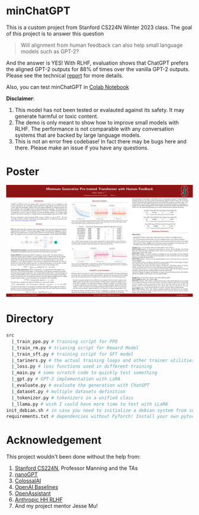 # minChatGPT

This is a custom project from Stanford CS224N Winter 2023 class. The goal of this project is to answer this question
> Will alignment from human feedback can also help small language models such as GPT-2?

And the answer is YES! With RLHF, evaluation shows that ChatGPT prefers the aligned GPT-2 outputs for 88% of times over the vanilla GPT-2 outputs. 
Please see the technical [report](./report.pdf) for more details.

Also, you can test minChatGPT in [Colab Notebook](https://colab.research.google.com/drive/1LR1sbWTyaNAmTZ1g1M2tpmU_pFw1lyEX?usp=sharing)

**Disclaimer**: 
1. This model has not been tested or evalauted against its safety. It may generate harmful or toxic content.
2. The demo is only meant to show how to improve small models with RLHF. The performance is not comparable with any conversation systems that are backed by large language models.
3. This is not an error free codebase! In fact there may be bugs here and there. Please make an issue if you have any questions.

# Poster
![alt text](Poster.png)

# Directory
```bash
src
  |_train_ppo.py # training script for PPO 
  |_train_rm.py # trianing script for Reward Model
  |_train_sft.py # training script for SFT model
  |_tariners.py # the actual training loops and other trainer utilities, such as saving states
  |_loss.py # loss functions used in different training
  |_main.py # some scratch code to quickly test something
  |_gpt.py # GPT-2 implementation with LoRA
  |_evaluate.py # evaluate the generation with ChatGPT
  |_dataset.py # multiple datasets definition
  |_tokenizer.py # tokenizers in a unified class
  |_llama.py # wish I could have more time to test with LLaMA
init_debian.sh # in case you need to initialize a debian system from scratch
requirements.txt # dependencies without PyTorch! Install your own pytorch 2.0 nightly.
```

# Acknowledgement
This project wouldn't been done without the help from:
1. [Stanford CS224N](https://web.stanford.edu/class/cs224n/), Professor Manning and the TAs
2. [nanoGPT](https://github.com/karpathy/nanoGPT)
3. [ColossalAI](https://github.com/hpcaitech/ColossalAI)
4. [OpenAI Baselines](https://github.com/openai/baselines)
5. [OpenAssistant](https://github.com/LAION-AI/Open-Assistant)
6. [Anthropic HH RLHF](https://github.com/anthropics/hh-rlhf)
7. And my project mentor Jesse Mu!
